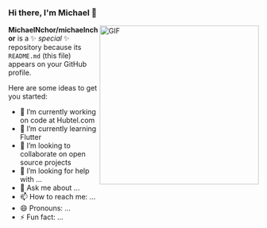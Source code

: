 ### Hi there, I'm Michael 👋

 <img align="right" alt="GIF" src="https://media.giphy.com/media/78XCFBGOlS6keY1Bil/giphy.gif?cid=ecf05e476n2pcqctseid2eu2hvlmh090a6flnktkjhilyz69&ep=v1_gifs_related&rid=giphy.gif&ct=g" width="320" height="320" />


**MichaelNchor/michaelnchor** is a ✨ _special_ ✨ repository because its `README.md` (this file) appears on your GitHub profile.

Here are some ideas to get you started:

- 🔭 I’m currently working on code at Hubtel.com
- 🌱 I’m currently learning Flutter
- 👯 I’m looking to collaborate on open source projects
- 🤔 I’m looking for help with ...
- 💬 Ask me about ...
- 📫 How to reach me: ...
- 😄 Pronouns: ...
- ⚡ Fun fact: ...
